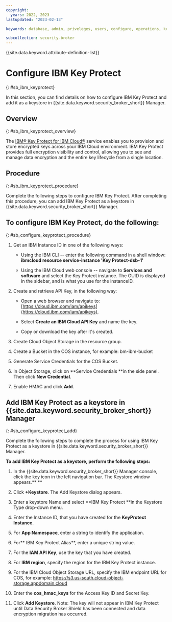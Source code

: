 ```yaml
---
copyright:
  years: 2022, 2023
lastupdated: "2023-02-13"

keywords: database, admin, priveleges, users, configure, operations, keyprotect

subcollection: security-broker
---
```


{{site.data.keyword.attribute-definition-list}}

# Configure IBM Key Protect
{: #sb_ibm_keyprotect}

In this section, you can find details on how to configure IBM Key Protect and add it as a keystore in {{site.data.keyword.security_broker_short}} Manager.

## Overview
{: #sb_ibm_keyprotect_overview}

The [IBM® Key Protect for IBM Cloud®](https://www.ibm.com/cloud/key-protect) service enables you to
provision and store encrypted keys across your IBM Cloud environment. IBM Key Protect provides full encryption visibility and control, allowing you to see and manage data encryption and the entire key
lifecycle from a single location.

## Procedure
{: #sb_ibm_keyprotect_procedure}

Complete the following steps to configure IBM Key Protect. After
completing this procedure, you can add IBM Key Protect as a keystore in
{{site.data.keyword.security_broker_short}} Manager.

## **To configure IBM Key Protect, do the following:**
{: #sb_configure_keyprotect_procedure}

1.  Get an IBM Instance ID in one of the following ways:

    -   Using the IBM CLI -- enter the following command in a shell
        window:\
        **ibmcloud resource service-instance \'Key Protect-dsb-1\'**

    -   Using the IBM Cloud web console -- navigate to **Services and
        software** and select the Key Protect instance. The GUID is
        displayed in the sidebar, and  is what you use for the
        instanceID.

2.  Create and retrieve API Key, in the following way: 

    -   Open a web browser and navigate
        to:[https://cloud.ibm.com/iam/apikeys](https://cloud.ibm.com/iam/apikeys).

    -   Select **Create an IBM Cloud API Key** and name the key.

    -   Copy or download the key after it's created.

3.  Create Cloud Object Storage in the resource group.

4.  Create a Bucket in the COS instance, for example: bm-ibm-bucket

5.  Generate Service Credentials for the COS Bucket.

6.  In Object Storage, click on **Service Credentials **in the side
    panel. Then click **New Credential**.

7.  Enable HMAC and click **Add**.

## **Add IBM Key Protect as a keystore in {{site.data.keyword.security_broker_short}} Manager**
{: #sb_configure_keyprotect_add}

Complete the following steps to complete the process for using IBM Key
Protect as a keystore in {{site.data.keyword.security_broker_short}} Manager.

**To add IBM Key Protect as a keystore, perform the following steps:**

1.  In the {{site.data.keyword.security_broker_short}} Manager console, click the key icon in
    the left navigation bar. The Keystore window appears.** **

2.  Click **+Keystore**. The Add Keystore dialog appears.

3.  Enter a keystore Name and select **IBM Key Protect **in the Keystore
    Type drop-down menu.

4.  Enter the Instance ID, that you have created for the **KeyProtect
    Instance**.

5.  For **App Namespace**, enter a string to identify the application.

6.  For** IBM Key Protect Alias**, enter a unique string value.

7.  For the **IAM API Key**, use the key that you have created.

8.  For **IBM region**, specify the region for the IBM Key Protect
    instance.

9.  For the IBM Cloud Object Storage URL, specify the IBM endpoint URL
    for COS, for
    example: https://s3.us-south.cloud-object-storage.appdomain.cloud

10. Enter the **cos_hmac_keys** for the Access Key ID and Secret Key.

11. Click **Add Keystore**.
    Note: The key will not appear in IBM Key Protect until Data Security
    Broker Shield has been connected and data encryption migration has
    occurred.


